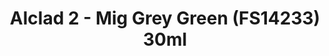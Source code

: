 ---
layout: product
title: "Alclad 2 - Mig Grey Green (FS14233) 30ml"
price: "TBA" 
desc: "N/A"
img_path: "/assets/img/ALCE629.jpg"
brand: "N/A"
available: false
special_offer: false
new: false
soon: false
cat: "040000"
subcat: "040300"
subsubcat: "0N/A"
sifra: "ALCE629"
popular: true
---